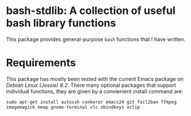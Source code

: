 bash-stdlib: A collection of useful bash library functions
==========================================================

This package provides general-purpose `bash` functions that I have
written.

Requirements
============

This package has mostly been tested with the current Emacs package on
*Debian Linux (Jessie) 8.2*. There many optional packages that support
individual functions, they are given by a convienient install command
are:

    sudo apt-get install autossh conkeror emacs24 git fail2ban ffmpeg imagemagick nmap gnome-terminal vlc xbindkeys xclip
